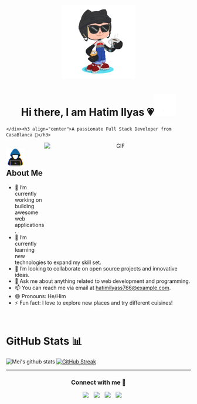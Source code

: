  <div align=center>
        <img src="https://raw.githubusercontent.com/AhmedFathyDev/AhmedFathyDev/main/GitHub.png" alt="GitHub Octocat Drinking a Cup of Coffee" height="200">
    </div>
<h1 align="center">Hi there, I am Hatim Ilyas 💗<img src="https://github.com/Kathryn-Jie/Kathryn-Jie/blob/main/wave.gif" width="60px"/></h1>

    </div><h3 align="center">A passionate Full Stack Developer from CasaBlanca 🌆</h3>

<a target="_blank" align="center">
  <img align="right" top="500" height="300" width="400" alt="GIF" src="https://media.giphy.com/media/SWoSkN6DxTszqIKEqv/giphy.gif">
</a>

## <picture><img src="https://github.com/0xAbdulKhalid/0xAbdulKhalid/raw/main/assets/mdImages/about_me.gif" width="50px"></picture> **About Me**

- 🔭 I’m currently working on building awesome web applications.<br/>
- 🌱 I’m currently learning new technologies to expand my skill set.<br/>
- 👯 I’m looking to collaborate on open source projects and innovative ideas.<br/>
- 💬 Ask me about anything related to web development and programming.<br/>
- 📫 You can reach me via email at [hatimilyass766@example.com](HatimILyass766@example.com).<br/>
- 😄 Pronouns: He/Him
- ⚡ Fun fact: I love to explore new places and try different cuisines!

<br>

<h1>GitHub Stats 📊</h1>
 
![Mei's github stats](https://github-readme-stats.vercel.app/api?username=meisun0107&show_icons=true&theme=dracula) 
[![GitHub Streak](https://github-readme-streak-stats.herokuapp.com/?user=meisun0107&theme=dracula)](https://git.io/streak-stats)  

<hr>
<h3 align="center">Connect with me 🤝 </h3>

<p align="center">
 <div align="center"  class="icons-social" style="margin-left: 10px;">
    <a style="margin-left: 10px;"  target="_blank" href="https://www.linkedin.com/feed/">
        <img src="https://img.icons8.com/doodle/40/000000/linkedin--v2.png"></a>
    <a style="margin-left: 10px;" target="_blank" href="https://github.com/hatimIlyas04">
        <img src="https://img.icons8.com/doodle/40/000000/github--v1.png"></a>
    <a style="margin-left: 10px;" target="_blank" href="https://www.instagram.com/ilyas_hatim_10">
        <img src="https://img.icons8.com/doodle/40/000000/instagram-new--v2.png"></a>
    <a style="margin-left: 10px;" target="_blank" href="https://www.youtube.com/channel/UCuXjL678bH6REXp0a66C75A">
        <img src="https://img.icons8.com/doodle/40/000000/youtube--v1.png" ></a>
    
  </div>
</p>
